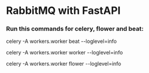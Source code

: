 # RabbitMQ with FastAPI


### Run this commands for celery, flower and beat:

celery -A workers.worker beat --loglevel=info

celery -A workers.worker worker --loglevel=info

celery -A workers.worker flower --loglevel=info

